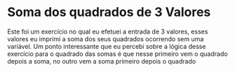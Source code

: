 # Soma dos quadrados de 3 Valores

Este foi um exercício no qual eu efetuei a entrada de 3 valores, esses valores eu imprimi a soma dos seus quadrados ocorrendo sem uma variável.
Um ponto interessante que eu percebi sobre a lógica desse exercício para o quadrado das somas é que nesse primeiro vem o quadrado depois a soma, no outro vem a soma primeiro depois o quadrado